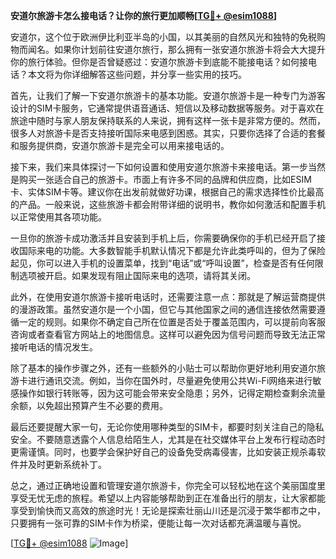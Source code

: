 **安道尔旅游卡怎么接电话？让你的旅行更加顺畅[[TG💪+ @esim1088](https://t.me/s/esim1088)]**

安道尔，这个位于欧洲伊比利亚半岛的小国，以其美丽的自然风光和独特的免税购物而闻名。如果你计划前往安道尔旅行，那么拥有一张安道尔旅游卡将会大大提升你的旅行体验。但你是否曾疑惑过：安道尔旅游卡到底能不能接电话？如何接电话？本文将为你详细解答这些问题，并分享一些实用的技巧。

首先，让我们了解一下安道尔旅游卡的基本功能。安道尔旅游卡是一种专门为游客设计的SIM卡服务，它通常提供语音通话、短信以及移动数据等服务。对于喜欢在旅途中随时与家人朋友保持联系的人来说，拥有这样一张卡是非常方便的。然而，很多人对旅游卡是否支持接听国际来电感到困惑。其实，只要你选择了合适的套餐和服务提供商，安道尔旅游卡是完全可以用来接电话的。

接下来，我们来具体探讨一下如何设置和使用安道尔旅游卡来接电话。第一步当然是购买一张适合自己的旅游卡。市面上有许多不同的品牌和供应商，比如ESIM卡、实体SIM卡等。建议你在出发前就做好功课，根据自己的需求选择性价比最高的产品。一般来说，这些旅游卡都会附带详细的说明书，教你如何激活和配置手机以正常使用其各项功能。

一旦你的旅游卡成功激活并且安装到手机上后，你需要确保你的手机已经开启了接收国际来电的功能。大多数智能手机默认情况下都是允许此类呼叫的，但为了保险起见，你可以进入手机的设置菜单，找到“电话”或“呼叫设置”，检查是否有任何限制选项被开启。如果发现有阻止国际来电的选项，请将其关闭。

此外，在使用安道尔旅游卡接听电话时，还需要注意一点：那就是了解运营商提供的漫游政策。虽然安道尔是一个小国，但它与其他国家之间的通信连接依然需要遵循一定的规则。如果你不确定自己所在位置是否处于覆盖范围内，可以提前向客服咨询或者查看官方网站上的地图信息。这样可以避免因为信号问题而导致无法正常接听电话的情况发生。

除了基本的操作步骤之外，还有一些额外的小贴士可以帮助你更好地利用安道尔旅游卡进行通讯交流。例如，当你在国外时，尽量避免使用公共Wi-Fi网络来进行敏感操作如银行转账等，因为这可能会带来安全隐患；另外，记得定期检查剩余流量余额，以免超出预算产生不必要的费用。

最后还要提醒大家一句，无论你使用哪种类型的SIM卡，都要时刻关注自己的隐私安全。不要随意透露个人信息给陌生人，尤其是在社交媒体平台上发布行程动态时更需谨慎。同时，也要学会保护好自己的设备免受病毒侵害，比如安装正规杀毒软件并及时更新系统补丁。

总之，通过正确地设置和管理安道尔旅游卡，你完全可以轻松地在这个美丽国度里享受无忧无虑的旅程。希望以上内容能够帮助到正在准备出行的朋友，让大家都能享受到愉快而又高效的旅途时光！无论是探索壮丽山川还是沉浸于繁华都市之中，只要拥有一张可靠的SIM卡作为桥梁，便能让每一次对话都充满温暖与喜悦。

[[TG💪+ @esim1088](https://t.me/s/esim1088) ![Image](https://i.postimg.cc/4NQfJmqS/Snipaste-2025-05-13-00-14-12.png)]